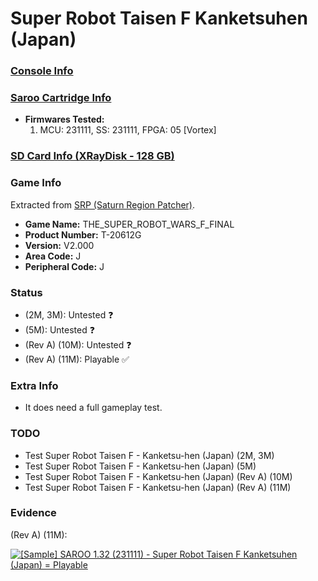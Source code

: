 # Super Robot Taisen F Kanketsuhen (Japan)

### [Console Info](../../../../Info/Consoles/VA13/README.md)

### [Saroo Cartridge Info](../../../../Info/Cartridges/RetroGameParadiseStore/1.32F/README.md)

- <b>Firmwares Tested:</b>
  1. MCU: 231111, SS: 231111, FPGA: 05 [Vortex]

### [SD Card Info (XRayDisk - 128 GB)](../../../../Info/SdCards/XRayDisk/128GB/README.md)

### Game Info

Extracted from [SRP (Saturn Region Patcher)](https://segaxtreme.net/resources/saturn-region-patcher.81/download).

- <b>Game Name:</b> THE_SUPER_ROBOT_WARS_F_FINAL
- <b>Product Number:</b> T-20612G
- <b>Version:</b> V2.000
- <b>Area Code:</b> J
- <b>Peripheral Code:</b> J

### Status

- (2M, 3M): Untested :question:
- (5M): Untested :question:
- (Rev A) (10M): Untested :question:
- (Rev A) (11M): Playable :white_check_mark:

### Extra Info

- It does need a full gameplay test.

### TODO

- Test Super Robot Taisen F - Kanketsu-hen (Japan) (2M, 3M)
- Test Super Robot Taisen F - Kanketsu-hen (Japan) (5M)
- Test Super Robot Taisen F - Kanketsu-hen (Japan) (Rev A) (10M)
- Test Super Robot Taisen F - Kanketsu-hen (Japan) (Rev A) (11M)

### Evidence

(Rev A) (11M):

[![[Sample] SAROO 1.32 (231111) - Super Robot Taisen F Kanketsuhen (Japan) = Playable](https://img.youtube.com/vi/hk0yGuqSPlI/0.jpg)](https://www.youtube.com/watch?v=hk0yGuqSPlI)
